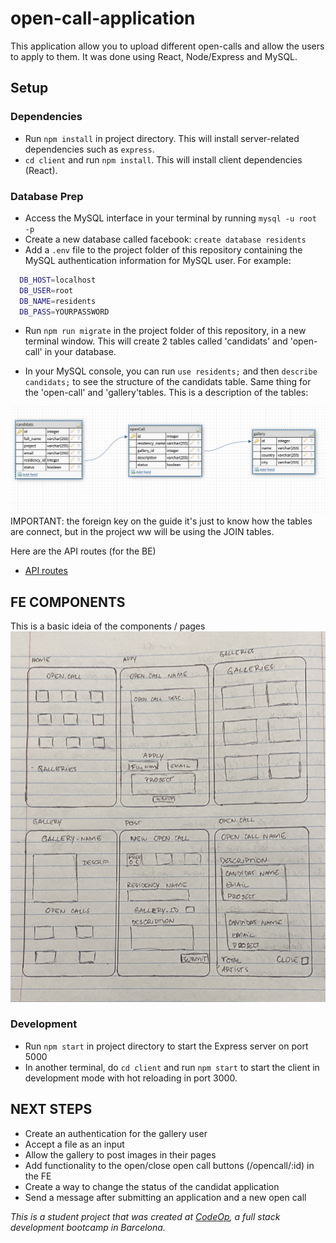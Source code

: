 # open-call-application

This application allow you to upload different open-calls and allow the users to apply to them. It was done using React, Node/Express and MySQL.

## Setup

### Dependencies

- Run `npm install` in project directory. This will install server-related dependencies such as `express`.
- `cd client` and run `npm install`. This will install client dependencies (React).

### Database Prep

- Access the MySQL interface in your terminal by running `mysql -u root -p`
- Create a new database called facebook: `create database residents`
- Add a `.env` file to the project folder of this repository containing the MySQL authentication information for MySQL user. For example:

```bash
  DB_HOST=localhost
  DB_USER=root
  DB_NAME=residents
  DB_PASS=YOURPASSWORD
```

- Run `npm run migrate` in the project folder of this repository, in a new terminal window. This will create 2 tables called 'candidats' and 'open-call' in your database.

- In your MySQL console, you can run `use residents;` and then `describe candidats;` to see the structure of the candidats table. Same thing for the 'open-call' and 'gallery'tables. This is a description of the tables:

![image of tables in MySQL](./tables.jpg)
IMPORTANT: the foreign key on the guide it's just to know how the tables are connect, but in the project ww will be using the JOIN tables.

Here are the API routes (for the BE)

- [API routes](https://docs.google.com/document/d/1uCJKWCHU2NAHr1hqVMKX6w5qcrjEZEmJrp3aHFBxYEU/edit?usp=sharing)

## FE COMPONENTS

This is a basic ideia of the components / pages
![image of tables in MySQL](./components-sketch.jpg)

### Development

- Run `npm start` in project directory to start the Express server on port 5000
- In another terminal, do `cd client` and run `npm start` to start the client in development mode with hot reloading in port 3000.

## NEXT STEPS

- Create an authentication for the gallery user
- Accept a file as an input
- Allow the gallery to post images in their pages
- Add functionality to the open/close open call buttons (/opencall/:id) in the FE
- Create a way to change the status of the candidat application
- Send a message after submitting an application and a new open call

_This is a student project that was created at [CodeOp](http://codeop.tech), a full stack development bootcamp in Barcelona._
